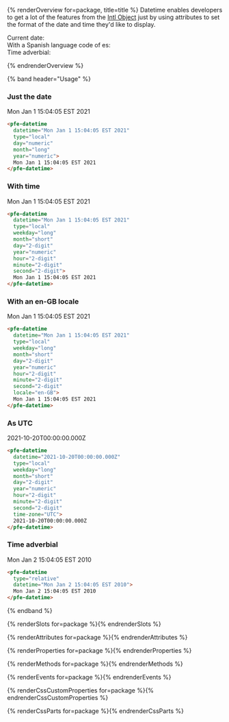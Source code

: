 {% renderOverview for=package, title=title %}
  Datetime enables developers to get a lot of the features from the [Intl Object](https://developer.mozilla.org/en-US/docs/Web/JavaScript/Reference/Global_Objects/Intl) just by using attributes to set the format of the date and time they'd like to display.

  <dl>
    <dt>Current date:</dt>
    <dd>
      <pfe-datetime
        class="overview-datetime"
        type="local"
        day="numeric"
        month="long"
        year="numeric">
      </pfe-datetime>
    </dd>
    <dt>With a Spanish language code of es:</dt>
    <dd>
      <pfe-datetime
        class="overview-datetime"
        type="local"
        day="numeric"
        month="long"
        year="numeric"
        locale="es">
      </pfe-datetime>
    </dd>
    <dt>Time adverbial:</dt>
    <dd>
      <pfe-datetime
        id="minutesago"
        type="relative">
      </pfe-datetime>
    </dd>
  </dl>
{% endrenderOverview %}

{% band header="Usage" %}
  ### Just the date
  <pfe-datetime
    datetime="Mon Jan 1 15:04:05 EST 2021"
    type="local"
    day="numeric"
    month="long"
    year="numeric">
    Mon Jan 1 15:04:05 EST 2021
  </pfe-datetime>
  ```html
  <pfe-datetime
    datetime="Mon Jan 1 15:04:05 EST 2021"
    type="local"
    day="numeric"
    month="long"
    year="numeric">
    Mon Jan 1 15:04:05 EST 2021
  </pfe-datetime>
  ```

  ### With time
  <pfe-datetime
    datetime="Mon Jan 1 15:04:05 EST 2021"
    type="local"
    weekday="long"
    month="short"
    day="2-digit"
    year="numeric"
    hour="2-digit"
    minute="2-digit"
    second="2-digit">
    Mon Jan 1 15:04:05 EST 2021
  </pfe-datetime>
  ```html
  <pfe-datetime
    datetime="Mon Jan 1 15:04:05 EST 2021"
    type="local"
    weekday="long"
    month="short"
    day="2-digit"
    year="numeric"
    hour="2-digit"
    minute="2-digit"
    second="2-digit">
    Mon Jan 1 15:04:05 EST 2021
  </pfe-datetime>
  ```

  ### With an en-GB locale
  <pfe-datetime
    datetime="Mon Jan 1 15:04:05 EST 2021"
    type="local"
    weekday="long"
    month="short"
    day="2-digit"
    year="numeric"
    hour="2-digit"
    minute="2-digit"
    second="2-digit"
    locale="en-GB">
    Mon Jan 1 15:04:05 EST 2021
  </pfe-datetime>

  ```html
  <pfe-datetime
    datetime="Mon Jan 1 15:04:05 EST 2021"
    type="local"
    weekday="long"
    month="short"
    day="2-digit"
    year="numeric"
    hour="2-digit"
    minute="2-digit"
    second="2-digit"
    locale="en-GB">
    Mon Jan 1 15:04:05 EST 2021
  </pfe-datetime>
  ```

  ### As UTC
  <pfe-datetime
    datetime="2021-10-20T00:00:00.000Z"
    type="local"
    weekday="long"
    month="short"
    day="2-digit"
    year="numeric"
    hour="2-digit"
    minute="2-digit"
    second="2-digit"
    time-zone="UTC">
    2021-10-20T00:00:00.000Z
  </pfe-datetime>

  ```html
  <pfe-datetime
    datetime="2021-10-20T00:00:00.000Z"
    type="local"
    weekday="long"
    month="short"
    day="2-digit"
    year="numeric"
    hour="2-digit"
    minute="2-digit"
    second="2-digit"
    time-zone="UTC">
    2021-10-20T00:00:00.000Z
  </pfe-datetime>
  ```

  ### Time adverbial
  <pfe-datetime
    type="relative"
    datetime="Mon Jan 2 15:04:05 EST 2010">
    Mon Jan 2 15:04:05 EST 2010
  </pfe-datetime>

  ```html
  <pfe-datetime
    type="relative"
    datetime="Mon Jan 2 15:04:05 EST 2010">
    Mon Jan 2 15:04:05 EST 2010
  </pfe-datetime>
  ```
{% endband %}

{% renderSlots for=package %}{% endrenderSlots %}

{% renderAttributes for=package %}{% endrenderAttributes %}

{% renderProperties for=package %}{% endrenderProperties %}

{% renderMethods for=package %}{% endrenderMethods %}

{% renderEvents for=package %}{% endrenderEvents %}

{% renderCssCustomProperties for=package %}{% endrenderCssCustomProperties %}

{% renderCssParts for=package %}{% endrenderCssParts %}

<script>
  const datetimeComponents = [...document.querySelectorAll(".overview-datetime")];
  const minutesAgo = document.querySelector("#minutesago");
  const date = new Date();

  datetimeComponents.forEach(component => {
    component.setAttribute("datetime", date);
    component.textContent = date;
  });

  minutesAgo.setAttribute('datetime', new Date(Date.now() - 600000).toString());
</script>
